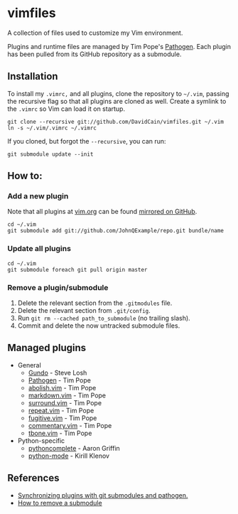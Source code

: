 vimfiles
========

A collection of files used to customize my Vim environment.

Plugins and runtime files are managed by Tim Pope's
[Pathogen](https://github.com/tpope/vim-pathogen). Each plugin has been
pulled from its GitHub repository as a submodule.

## Installation

To install my `.vimrc,` and all plugins, clone the repository to
`~/.vim`, passing the recursive flag so that all plugins are cloned as
well. Create a symlink to the `.vimrc` so Vim can load it on startup.

    git clone --recursive git://github.com/DavidCain/vimfiles.git ~/.vim
    ln -s ~/.vim/.vimrc ~/.vimrc

If you cloned, but forgot the `--recursive`, you can run:

    git submodule update --init


## How to:

### Add a new plugin

Note that all plugins at [vim.org][vim-org] can be found [mirrored on
GitHub][vim-org-github].

    cd ~/.vim
    git submodule add git://github.com/JohnQExample/repo.git bundle/name

### Update all plugins
    
    cd ~/.vim
    git submodule foreach git pull origin master

### Remove a plugin/submodule

   1. Delete the relevant section from the `.gitmodules` file.
   2. Delete the relevant section from `.git/config`.
   3. Run `git rm --cached path_to_submodule` (no trailing slash).
   4. Commit and delete the now untracked submodule files. 


## Managed plugins

- General
    * [Gundo][gundo] - Steve Losh
    * [Pathogen][pathogen] - Tim Pope
    * [abolish.vim][abolish.vim] - Tim Pope
    * [markdown.vim][markdown.vim] - Tim Pope
    * [surround.vim][surround.vim] - Tim Pope
    * [repeat.vim][repeat.vim] - Tim Pope
    * [fugitive.vim][fugitive.vim] - Tim Pope
    * [commentary.vim][commentary.vim] - Tim Pope
    * [tbone.vim][tbone.vim] - Tim Pope
- Python-specific
    * [pythoncomplete][pythoncomplete] - Aaron Griffin
    * [python-mode][python-mode] - Kirill Klenov


## References

* [Synchronizing plugins with git submodules and pathogen.][vimcast]
* [How to remove a submodule][rm-submodule]

[vim-org]: http://www.vim.org
[vim-org-github]: https://github.com/vim-scripts
[vimcast]: http://vimcasts.org/episodes/synchronizing-plugins-with-git-submodules-and-pathogen/
[rm-submodule]: http://stackoverflow.com/a/1260982/815632

[gundo]: https://github.com/sjl/gundo.vim/
[pathogen]: https://github.com/tpope/vim-pathogen 
[pythoncomplete]: https://github.com/vim-scripts/pythoncomplete 
[python-mode]: https://github.com/klen/python-mode
[repeat.vim]: https://github.com/tpope/vim-repeat 
[markdown.vim]: https://github.com/tpope/vim-markdown
[surround.vim]: https://github.com/tpope/vim-surround 
[fugitive.vim]: https://github.com/tpope/vim-fugitive 
[abolish.vim]: https://github.com/tpope/vim-abolish
[commentary.vim]: https://github.com/tpope/vim-commentary
[tbone.vim]: https://github.com/tpope/vim-tbone
